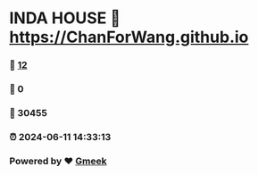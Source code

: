 # INDA HOUSE :link: https://ChanForWang.github.io 
### :page_facing_up: [12](https://ChanForWang.github.io/tag.html) 
### :speech_balloon: 0 
### :hibiscus: 30455 
### :alarm_clock: 2024-06-11 14:33:13 
### Powered by :heart: [Gmeek](https://github.com/Meekdai/Gmeek)
